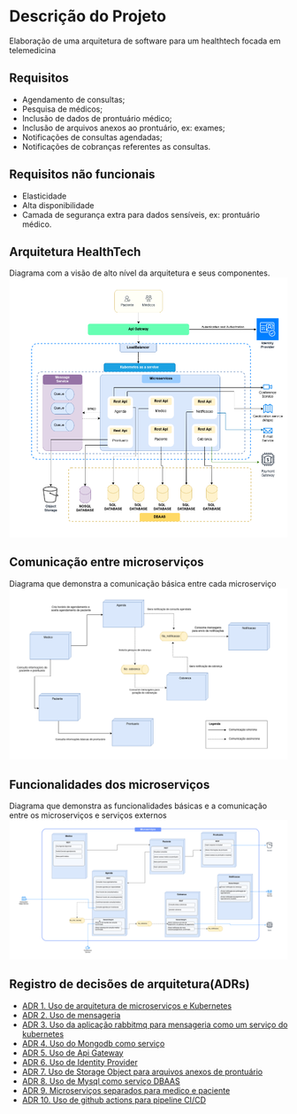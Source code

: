 # Descrição do Projeto
Elaboração de uma arquitetura de software para um healthtech focada em telemedicina
## Requisitos 
- Agendamento de consultas;
- Pesquisa de médicos;
- Inclusão de dados de prontuário médico;
- Inclusão de arquivos anexos ao prontuário, ex: exames;
- Notificações de consultas agendadas;
- Notificações de cobranças referentes as consultas.
## Requisitos não funcionais
- Elasticidade
- Alta disponibilidade
- Camada de segurança extra para dados sensíveis, ex: prontuário médico.

## Arquitetura HealthTech
Diagrama com a visão de alto nível da arquitetura e seus componentes.
![Alt text](imgs/arquiteura_solucao_healthtech.png "Arquitetura HealthTech")

## Comunicação entre microserviços
Diagrama que demonstra a comunicação básica entre cada microserviço
![Alt text](imgs/comunicao_microservicos.png "Diagrama de comunicação dos microserviços")

## Funcionalidades dos microserviços
Diagrama que demonstra as funcionalidades básicas e a comunicação entre os microserviços e serviços externos
![Alt text](imgs/microservicos-funcionalidades.png "Diagrama de comunicação dos microserviços")

## Registro de decisões de arquitetura(ADRs)
- [ADR 1. Uso de arquitetura de microserviços e Kubernetes](adrs/adr1.md)
- [ADR 2. Uso de mensageria](adrs/adr2.md)
- [ADR 3. Uso da aplicação rabbitmq para mensageria como um serviço do kubernetes](adrs/adr3.md)
- [ADR 4. Uso do Mongodb como serviço](adrs/adr4.md)
- [ADR 5. Uso de Api Gateway](adrs/adr5.md)
- [ADR 6. Uso de Identity Provider](adrs/adr6.md)
- [ADR 7. Uso de Storage Object para arquivos anexos de prontuário](adrs/adr7.md)
- [ADR 8. Uso de Mysql como serviço DBAAS](adrs/adr8.md)
- [ADR 9. Microserviços separados para medico e paciente](adrs/adr9.md)
- [ADR 10. Uso de github actions para pipeline CI/CD](adrs/adr10.md)